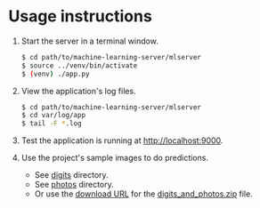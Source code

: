 # Usage instructions

1. Start the server in a terminal window.

    ```bash
    $ cd path/to/machine-learning-server/mlserver
    $ source ../venv/bin/activate
    $ (venv) ./app.py
    ```

2. View the application's log files.

    ```bash
    $ cd path/to/machine-learning-server/mlserver
    $ cd var/log/app
    $ tail -F *.log
    ```

3. Test the application is running at [http://localhost:9000]().

4. Use the project's sample images to do predictions.

    - See [digits](/sampleImages/digits/) directory.
    - See [photos](/sampleImages/photos/) directory.
    - Or use the [download URL](https://github.com/MichaelCurrin/machine-learning-server/raw/master/mlserver/sampleImages/digits_and_photos.zip) for the [digits_and_photos.zip](/sampleImages/digits_and_photos.zip) file.
